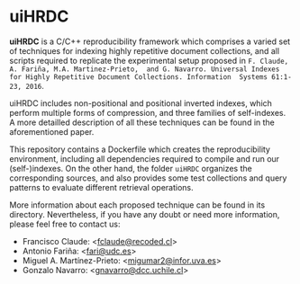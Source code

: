 # uiHRDC

__uiHRDC__ is a C/C++ reproducibility framework which comprises a varied set of techniques 
for indexing highly repetitive document collections, and all scripts required to 
replicate the experimental setup proposed in `F. Claude, A. Fariña, M.A. Martinez-Prieto, 
and G. Navarro. Universal Indexes for Highly Repetitive Document Collections. Information 
Systems 61:1-23, 2016`. 

uiHRDC includes non-positional and positional inverted indexes, which perform multiple forms 
of compression, and three families of self-indexes.  A more detailled description of all 
these techniques can be found in the aforementioned paper.

This repository contains a Dockerfile which creates the reproducibility environment,
including all dependencies required to compile and run our (self-)indexes. On the other
hand, the folder `uiHRDC` organizes the corresponding sources, and also provides some test 
collections and query patterns to evaluate different retrieval operations.

More information about each proposed technique can be found in its directory. Nevertheless, 
if you have any doubt or need more information, please feel free to contact us:

- Francisco Claude: \<fclaude@recoded.cl\>
- Antonio Fariña: \<fari@udc.es\>
- Miguel A. Martínez-Prieto: \<migumar2@infor.uva.es\>
- Gonzalo Navarro:  \<gnavarro@dcc.uchile.cl\>
